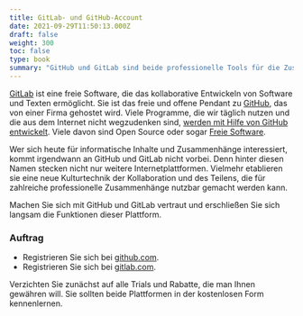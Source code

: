 ```yaml
---
title: GitLab- und GitHub-Account
date: 2021-09-29T11:50:13.000Z
draft: false
weight: 300
toc: false
type: book 
summary: "GitHub und GitLab sind beide professionelle Tools für die Zusammenarbeit an Code und Text. Während GitHub proprietär ist, ist GitLab freie Software und kann selbst gehostet werden."
---
```


[GitLab](https://gitlab.com) ist eine freie Software, die das kollaborative Entwickeln von Software und Texten ermöglicht. Sie ist das freie und offene Pendant zu [GitHub](https://github.com), das von einer Firma gehostet wird. Viele Programme, die wir täglich nutzen und die aus dem Internet nicht wegzudenken sind, [werden mit Hilfe von GitHub entwickelt](https://github.com/explore). Viele davon sind Open Source oder sogar [Freie Software](http://www.gnu.org/philosophy/free-sw.html).

Wer sich heute für informatische Inhalte und Zusammenhänge interessiert, kommt irgendwann an GitHub und GitLab nicht vorbei. Denn hinter diesen Namen stecken nicht nur weitere Internetplattformen. Vielmehr etablieren sie eine neue Kulturtechnik der Kollaboration und des Teilens, die für zahlreiche professionelle Zusammenhänge nutzbar gemacht werden kann. 

Machen Sie sich mit GitHub und GitLab vertraut und erschließen Sie sich langsam die Funktionen dieser Plattform. 

### Auftrag

* Registrieren Sie sich bei [github.com](https://github.com/).
* Registrieren Sie sich bei [gitlab.com](https://gitlab.com/).

Verzichten Sie zunächst auf alle Trials und Rabatte, die man Ihnen gewähren will. Sie sollten beide Plattformen in der kostenlosen Form kennenlernen.